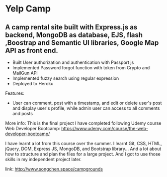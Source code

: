 # Yelp Camp
## A camp rental site built with Express.js as backend, MongoDB as database, EJS, flash ,Boostrap and Semantic UI libraries, Google Map API as front end.
* Built User authorization and authentication  with Passport js
* Implemented Password forgot function with token from Crypto and MailGun API
* Implemented fuzzy search using regular expression
* Deployed to Heroku

Features:
- User can comment, post with a timestamp, and edit or delete user's post and display user's profile, while admin user can access to all comments and posts

More info:
This is the final project I have completed following Udemy course Web Developer Bootcamp: https://www.udemy.com/course/the-web-developer-bootcamp/

I have learnt a lot from this course over the summer. I learnt Git, CSS, HTML, jQuery, DOM, Express JS, MongoDB, and Bootstrap library... And a lot about how to structure and plan the files for a large project. And I got to use those skills in my independent project later.

link: http://www.songchen.space/campgrounds
